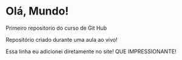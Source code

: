 # Olá, Mundo!
 Primeiro repositorio do curso de Git Hub

Repositório criado durante uma aula ao vivo! 

Essa linha eu adicionei  diretamente no site! QUE IMPRESSIONANTE!
